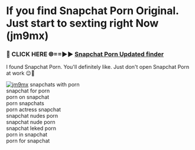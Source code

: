 # If you find Snapchat Porn Original. Just start to sexting right Now (jm9mx)

<h3>🔴 CLICK HERE 🌐==►► <a href="https://tinyurl.com/mtbk5fxa" rel="nofollow">Snapchat Porn Updated finder</a></h3>

I found Snapchat Porn. You'll definitely like. Just don't open Snapchat Porn at work 😉💬

[![jm9mx](https://i.imgur.com/Q8WKrnY.jpeg)](https://tinyurl.com/mtbk5fxa)
snapchats with porn<br>
snapchat for porn<br>
porn on snapchat<br>
porn snapchats<br>
porn actress snapchat<br>
snapchat nudes porn<br>
snapchat nude porn<br>
snapchat leked porn<br>
porn in snapchat<br>
porn for snapchat